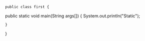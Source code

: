 	public class first {
  public static void main(String args[])
	{
		System.out.println("Static");

	}

}

